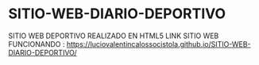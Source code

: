 # SITIO-WEB-DIARIO-DEPORTIVO
SITIO WEB DEPORTIVO REALIZADO EN HTML5 
LINK SITIO WEB FUNCIONANDO : https://luciovalentincalossocistola.github.io/SITIO-WEB-DIARIO-DEPORTIVO/
